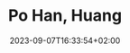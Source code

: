 ---
title: "Po Han, Huang"
description: ""
lead: "歡迎來到我的部落格，在這裡你會看到一些科技 / 技術文章"
date: 2023-09-07T16:33:54+02:00
lastmod: 2023-09-07T16:33:54+02:00
draft: false
seo:
  title: "歡迎來到 Po-Han's Blog" # custom title (optional)
  description: "" # custom description (recommended)
  canonical: "" # custom canonical URL (optional)
  robots: "" # custom robot tags (optional)
---